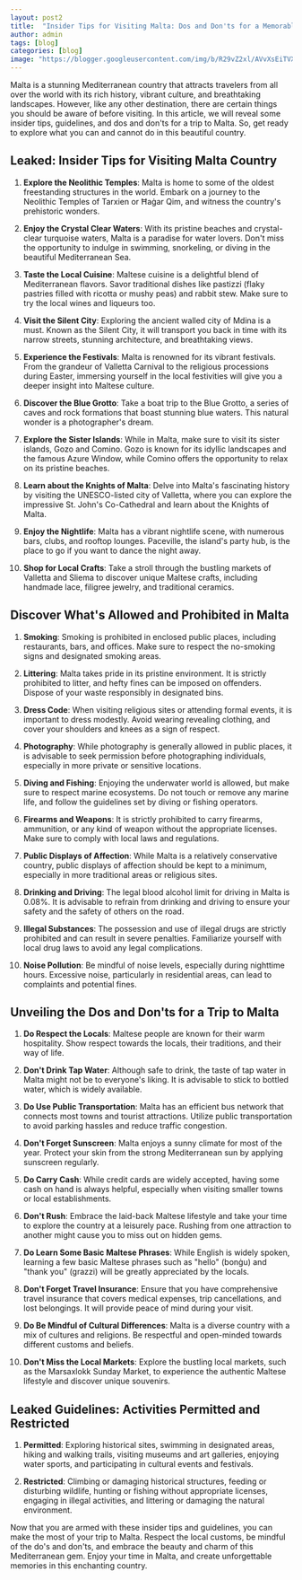 ```yaml
---
layout: post2
title:  "Insider Tips for Visiting Malta: Dos and Don'ts for a Memorable Trip"
author: admin
tags: [blog]
categories: [blog]
image: "https://blogger.googleusercontent.com/img/b/R29vZ2xl/AVvXsEiTVXG44bOg43lU-mi5lwMCGbR9UheYU3G_P8-tf7VLcFDwvLM7f7C4U9MVEigEmlsUYUfhrn5BQr7kKz_56dcNQZEpTVlzU_Qnzcy4rXdD8QSxh4VTGZ4w3cw0_DKRxozd_oAAZcjCuaM2OFf-9ZgVLFLWrUS3Qru0PSgaT8K2S4teLieIp97Rlv_998Go/s1600/20240407_150543.jpg"
---
```



<p>Malta is a stunning Mediterranean country that attracts travelers from all over the world with its rich history, vibrant culture, and breathtaking landscapes. However, like any other destination, there are certain things you should be aware of before visiting. In this article, we will reveal some insider tips, guidelines, and dos and don'ts for a trip to Malta. So, get ready to explore what you can and cannot do in this beautiful country.</p>
<h2>Leaked: Insider Tips for Visiting Malta Country</h2>
<ol>
<li>
<p><strong>Explore the Neolithic Temples</strong>: Malta is home to some of the oldest freestanding structures in the world. Embark on a journey to the Neolithic Temples of Tarxien or Ħaġar Qim, and witness the country's prehistoric wonders.</p>
</li>
<li>
<p><strong>Enjoy the Crystal Clear Waters</strong>: With its pristine beaches and crystal-clear turquoise waters, Malta is a paradise for water lovers. Don't miss the opportunity to indulge in swimming, snorkeling, or diving in the beautiful Mediterranean Sea.</p>
</li>
<li>
<p><strong>Taste the Local Cuisine</strong>: Maltese cuisine is a delightful blend of Mediterranean flavors. Savor traditional dishes like pastizzi (flaky pastries filled with ricotta or mushy peas) and rabbit stew. Make sure to try the local wines and liqueurs too.</p>
</li>
<li>
<p><strong>Visit the Silent City</strong>: Exploring the ancient walled city of Mdina is a must. Known as the Silent City, it will transport you back in time with its narrow streets, stunning architecture, and breathtaking views.</p>
</li>
<li>
<p><strong>Experience the Festivals</strong>: Malta is renowned for its vibrant festivals. From the grandeur of Valletta Carnival to the religious processions during Easter, immersing yourself in the local festivities will give you a deeper insight into Maltese culture.</p>
</li>
<li>
<p><strong>Discover the Blue Grotto</strong>: Take a boat trip to the Blue Grotto, a series of caves and rock formations that boast stunning blue waters. This natural wonder is a photographer's dream.</p>
</li>
<li>
<p><strong>Explore the Sister Islands</strong>: While in Malta, make sure to visit its sister islands, Gozo and Comino. Gozo is known for its idyllic landscapes and the famous Azure Window, while Comino offers the opportunity to relax on its pristine beaches.</p>
</li>
<li>
<p><strong>Learn about the Knights of Malta</strong>: Delve into Malta's fascinating history by visiting the UNESCO-listed city of Valletta, where you can explore the impressive St. John's Co-Cathedral and learn about the Knights of Malta.</p>
</li>
<li>
<p><strong>Enjoy the Nightlife</strong>: Malta has a vibrant nightlife scene, with numerous bars, clubs, and rooftop lounges. Paceville, the island's party hub, is the place to go if you want to dance the night away.</p>
</li>
<li>
<p><strong>Shop for Local Crafts</strong>: Take a stroll through the bustling markets of Valletta and Sliema to discover unique Maltese crafts, including handmade lace, filigree jewelry, and traditional ceramics.</p>
</li>
</ol>
<h2>Discover What's Allowed and Prohibited in Malta</h2>
<ol>
<li>
<p><strong>Smoking</strong>: Smoking is prohibited in enclosed public places, including restaurants, bars, and offices. Make sure to respect the no-smoking signs and designated smoking areas.</p>
</li>
<li>
<p><strong>Littering</strong>: Malta takes pride in its pristine environment. It is strictly prohibited to litter, and hefty fines can be imposed on offenders. Dispose of your waste responsibly in designated bins.</p>
</li>
<li>
<p><strong>Dress Code</strong>: When visiting religious sites or attending formal events, it is important to dress modestly. Avoid wearing revealing clothing, and cover your shoulders and knees as a sign of respect.</p>
</li>
<li>
<p><strong>Photography</strong>: While photography is generally allowed in public places, it is advisable to seek permission before photographing individuals, especially in more private or sensitive locations.</p>
</li>
<li>
<p><strong>Diving and Fishing</strong>: Enjoying the underwater world is allowed, but make sure to respect marine ecosystems. Do not touch or remove any marine life, and follow the guidelines set by diving or fishing operators.</p>
</li>
<li>
<p><strong>Firearms and Weapons</strong>: It is strictly prohibited to carry firearms, ammunition, or any kind of weapon without the appropriate licenses. Make sure to comply with local laws and regulations.</p>
</li>
<li>
<p><strong>Public Displays of Affection</strong>: While Malta is a relatively conservative country, public displays of affection should be kept to a minimum, especially in more traditional areas or religious sites.</p>
</li>
<li>
<p><strong>Drinking and Driving</strong>: The legal blood alcohol limit for driving in Malta is 0.08%. It is advisable to refrain from drinking and driving to ensure your safety and the safety of others on the road.</p>
</li>
<li>
<p><strong>Illegal Substances</strong>: The possession and use of illegal drugs are strictly prohibited and can result in severe penalties. Familiarize yourself with local drug laws to avoid any legal complications.</p>
</li>
<li>
<p><strong>Noise Pollution</strong>: Be mindful of noise levels, especially during nighttime hours. Excessive noise, particularly in residential areas, can lead to complaints and potential fines.</p>
</li>
</ol>
<h2>Unveiling the Dos and Don'ts for a Trip to Malta</h2>
<ol>
<li>
<p><strong>Do Respect the Locals</strong>: Maltese people are known for their warm hospitality. Show respect towards the locals, their traditions, and their way of life.</p>
</li>
<li>
<p><strong>Don't Drink Tap Water</strong>: Although safe to drink, the taste of tap water in Malta might not be to everyone's liking. It is advisable to stick to bottled water, which is widely available.</p>
</li>
<li>
<p><strong>Do Use Public Transportation</strong>: Malta has an efficient bus network that connects most towns and tourist attractions. Utilize public transportation to avoid parking hassles and reduce traffic congestion.</p>
</li>
<li>
<p><strong>Don't Forget Sunscreen</strong>: Malta enjoys a sunny climate for most of the year. Protect your skin from the strong Mediterranean sun by applying sunscreen regularly.</p>
</li>
<li>
<p><strong>Do Carry Cash</strong>: While credit cards are widely accepted, having some cash on hand is always helpful, especially when visiting smaller towns or local establishments.</p>
</li>
<li>
<p><strong>Don't Rush</strong>: Embrace the laid-back Maltese lifestyle and take your time to explore the country at a leisurely pace. Rushing from one attraction to another might cause you to miss out on hidden gems.</p>
</li>
<li>
<p><strong>Do Learn Some Basic Maltese Phrases</strong>: While English is widely spoken, learning a few basic Maltese phrases such as &quot;hello&quot; (bonġu) and &quot;thank you&quot; (grazzi) will be greatly appreciated by the locals.</p>
</li>
<li>
<p><strong>Don't Forget Travel Insurance</strong>: Ensure that you have comprehensive travel insurance that covers medical expenses, trip cancellations, and lost belongings. It will provide peace of mind during your visit.</p>
</li>
<li>
<p><strong>Do Be Mindful of Cultural Differences</strong>: Malta is a diverse country with a mix of cultures and religions. Be respectful and open-minded towards different customs and beliefs.</p>
</li>
<li>
<p><strong>Don't Miss the Local Markets</strong>: Explore the bustling local markets, such as the Marsaxlokk Sunday Market, to experience the authentic Maltese lifestyle and discover unique souvenirs.</p>
</li>
</ol>
<h2>Leaked Guidelines: Activities Permitted and Restricted</h2>
<ol>
<li>
<p><strong>Permitted</strong>: Exploring historical sites, swimming in designated areas, hiking and walking trails, visiting museums and art galleries, enjoying water sports, and participating in cultural events and festivals.</p>
</li>
<li>
<p><strong>Restricted</strong>: Climbing or damaging historical structures, feeding or disturbing wildlife, hunting or fishing without appropriate licenses, engaging in illegal activities, and littering or damaging the natural environment.</p>
</li>
</ol>
<p>Now that you are armed with these insider tips and guidelines, you can make the most of your trip to Malta. Respect the local customs, be mindful of the do's and don'ts, and embrace the beauty and charm of this Mediterranean gem. Enjoy your time in Malta, and create unforgettable memories in this enchanting country.</p>

